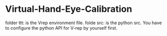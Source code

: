 # Virtual-Hand-Eye-Calibration
folder ttt: is the Vrep environment file.
folde src: is the python src.
You have to configure the python API for V-rep by yourself first. 
